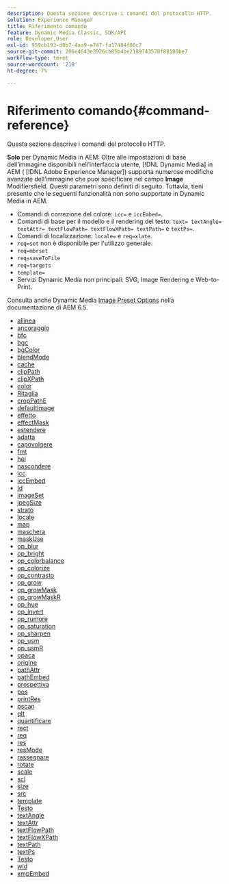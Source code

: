 ```yaml
---
description: Questa sezione descrive i comandi del protocollo HTTP.
solution: Experience Manager
title: Riferimento comando
feature: Dynamic Media Classic, SDK/API
role: Developer,User
exl-id: 959cb193-d0b7-4aa9-a747-fa17484f80c7
source-git-commit: 206e4643e3926cb85b4be2189743578f88180be7
workflow-type: tm+mt
source-wordcount: '218'
ht-degree: 7%

---
```


# Riferimento comando{#command-reference}

Questa sezione descrive i comandi del protocollo HTTP.

**Solo** per Dynamic Media in AEM: Oltre alle impostazioni di base dell’immagine disponibili nell’interfaccia utente,  [!DNL Dynamic Media] in AEM (  [!DNL Adobe Experience Manager]) supporta numerose modifiche avanzate dell’immagine che puoi specificare nel campo  **Image** Modifiersfield. Questi parametri sono definiti di seguito. Tuttavia, tieni presente che le seguenti funzionalità non sono supportate in Dynamic Media in AEM.

* Comandi di correzione del colore: `icc=` e `iccEmbed=`.
* Comandi di base per il modello e il rendering del testo: `text= textAngle= textAttr= textFlowPath= textFlowXPath= textPath=` e `textPs=`.
* Comandi di localizzazione: `locale=` e `req=xlate`.
* `req=set` non è disponibile per l&#39;utilizzo generale.
* `req=mbrset`
* `req=saveToFile`
* `req=targets`
* `template=`
* Servizi Dynamic Media non principali: SVG, Image Rendering e Web-to-Print.

<!-- Adobe IS command examples website  http://sj1010010254235.corp.adobe.com/iscommands/ -->

Consulta anche Dynamic Media [Image Preset Options](https://experienceleague.adobe.com/docs/experience-manager-65/assets/dynamic/managing-image-presets.html#dynamic) nella documentazione di AEM 6.5.

* [allinea](r-align.md)
* [ancoraggio](r-anchor.md)
* [bfc](r-bfc.md)
* [bgc](r-bgc.md)
* [bgColor](r-bgcolor.md)
* [blendMode](r-blendmode.md)
* [cache](r-is-http-cache.md)
* [clipPath](r-clippath.md)
* [clipXPath](r-clipxpath.md)
* [color](r-color-commandref.md)
* [Ritaglia](r-crop.md)
* [cropPathE](r-croppath.md)
* [defaultImage](r-is-http-defaultimage.md)
* [effetto](r-effect.md)
* [effectMask](r-effectmask.md)
* [estendere](r-extend.md)
* [adatta](r-fit.md)
* [capovolgere](r-flip.md)
* [fmt](r-is-http-fmt.md)
* [hei](r-is-http-hei.md)
* [nascondere](r-hide.md)
* [icc](r-icc.md)
* [iccEmbed](r-iccembed.md)
* [Id](r-id.md)
* [imageSet](r-imageset.md)
* [jpegSize](r-jpegsize.md)
* [strato](r-layer.md)
* [locale](r-locale.md)
* [map](r-map.md)
* [maschera](r-mask.md)
* [maskUse](r-maskuse.md)
* [op_blur](r-op-blur.md)
* [op_bright](r-op-brightness.md)
* [op_colorbalance](r-op-colorbalance.md)
* [op_colorize](r-op-colorize.md)
* [op_contrasto](r-op-contrast.md)
* [op_grow](r-op-grow.md)
* [op_growMask](r-op-growmask.md)
* [op_growMaskR](r-op-growmaskr.md)
* [op_hue](r-op-hue.md)
* [op_invert](r-op-invert.md)
* [op_rumore](r-op-noise.md)
* [op_saturation](r-op-saturation.md)
* [op_sharpen](r-op-sharpen.md)
* [op_usm](r-op-usm.md)
* [op_usmR](r-op-usmr.md)
* [opaca](r-opac.md)
* [origine](r-origin.md)
* [pathAttr](r-pathattr.md)
* [pathEmbed](r-pathembed.md)
* [prospettiva](r-perspective.md)
* [pos](r-pos.md)
* [printRes](r-printres.md)
* [pscan](r-pscan.md)
* [qlt](r-is-http-qlt.md)
* [quantificare](r-is-http-quantize.md)
* [rect](r-rect.md)
* [req](r-req/r-req.md)
* [res](r-res.md)
* [resMode](r-is-http-resmode.md)
* [rassegnare](r-rgn.md)
* [rotate](r-rotate.md)
* [scale](r-is-http-scale.md)
* [scl](r-scl.md)
* [size](r-size-reference.md)
* [src](r-src.md)
* [template](r-template.md)
* [Testo](r-text.md)
* [textAngle](r-textangle.md)
* [textAttr](r-textattr.md)
* [textFlowPath](r-textflowpath.md)
* [textFlowXPath](r-textflowxpath.md)
* [textPath](r-textpath.md)
* [textPs](r-textps.md)
* [Testo](r-type.md)
* [wid](r-is-http-wid.md)
* [xmpEmbed](r-xmpembed.md)
